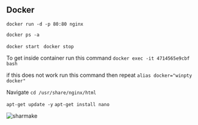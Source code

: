## Docker



`docker run -d -p 80:80 nginx`

`docker ps -a` 

`docker start `
`docker stop `

To get inside container run this command
`docker exec -it 4714565e9cbf bash` 

if this does not work run this command then repeat
`alias docker="winpty docker"`

Navigate `cd /usr/share/nginx/html`

`apt-get update -y`
`apt-get install nano`


![sharmake](https://user-images.githubusercontent.com/105854053/177188704-280ae2e2-b542-48e3-9a68-8bd455d3bca2.jpeg)
